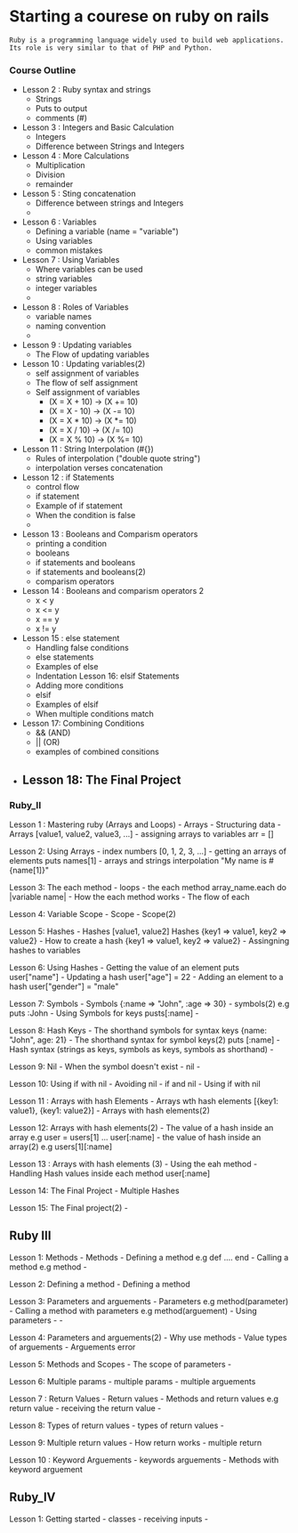 # Starting a courese on ruby on rails
    Ruby is a programming language widely used to build web applications. Its role is very similar to that of PHP and Python.


### Course Outline
- Lesson 2 : Ruby syntax and strings
    -  Strings
    -  Puts to output
    -  comments (#)
- Lesson 3 : Integers and Basic Calculation
    -  Integers
    -  Difference between Strings and Integers
- Lesson 4 : More Calculations
    -  Multiplication
    -  Division
    -  remainder
- Lesson 5 : Sting concatenation
    -  Difference between strings and Integers
    -  
- Lesson 6 : Variables
    -  Defining a variable (name = "variable")
    -  Using variables
    -  common mistakes
- Lesson 7 : Using Variables 
    -  Where variables can be used
    -  string variables
    -  integer variables
    -  
- Lesson 8 : Roles of Variables 
    -  variable names
    -  naming convention
    -  
- Lesson 9 : Updating variables
    -  The Flow of updating variables
- Lesson 10 : Updating variables(2)
    -  self assignment of variables
    -  The flow of self assignment
    -  Self assignment of variables 
        -  (X = X + 10) -> (X += 10)
        -  (X = X - 10) -> (X -= 10)
        -  (X = X * 10) -> (X *= 10)
        -  (X = X / 10) -> (X /= 10)
        -  (X = X % 10) -> (X %= 10)
- Lesson 11 : String Interpolation (#{})
    -  Rules of interpolation ("double quote string")
    -  interpolation verses concatenation
- Lesson 12 : if Statements
    -  control flow
    -  if statement
    -  Example of if statement
    -  When the condition is false
    -  
- Lesson 13 : Booleans and Comparism operators
    -  printing a condition
    -  booleans
    -  if statements and booleans
    -  if statements and booleans(2)
    -  comparism operators
- Lesson 14 : Booleans and comparism operators 2
    -  x < y
    -  x <= y
    -  x == y
    -  x != y
- Lesson 15 : else statement
    -  Handling false conditions
    -  else statements
    - Examples of else
    -  Indentation
Lesson 16: elsif Statements
    -  Adding more conditions
    -  elsif
    -  Examples of elsif
    -  When multiple conditions match
- Lesson 17: Combining Conditions
    -  && (AND)
    -  || (OR)
    -  examples of combined consitions
- Lesson 18: The Final Project
    -  

### Ruby_II
Lesson 1 : Mastering ruby (Arrays and Loops)
    -  Arrays
    -  Structuring data
    -  Arrays [value1, value2, value3, ...]
    -  assigning arrays to variables arr = []

Lesson 2: Using Arrays
    -  index numbers [0, 1, 2, 3, ...]
    -  getting an arrays of elements puts names[1]
    -  arrays and strings interpolation "My name is #{name[1]}"

Lesson 3: The each method
    -  loops
    -  the each method array_name.each do  |variable name|
    -  How the each method works
    -  The flow of each

Lesson 4: Variable Scope
    -  Scope
    -  Scope(2)

Lesson 5: Hashes
    -  Hashes [value1, value2] Hashes {key1 => value1, key2 => value2}
    -  How to create a hash {key1 => value1, key2 => value2}
    -  Assingning hashes to variables 

Lesson 6: Using Hashes
    -  Getting the value of an element puts user["name"]
    -  Updating a hash user["age"] = 22
    -  Adding an element to a hash user["gender"] = "male"

Lesson 7: Symbols
    -  Symbols {:name => "John", :age => 30}
    -  symbols(2) e.g puts :John
    -  Using Symbols for keys pusts[:name]
    -  

Lesson 8: Hash Keys
    -  The shorthand symbols for syntax keys {name: "John", age: 21}
    -  The shorthand syntax for symbol keys(2) puts [:name]
    -  Hash syntax (strings as keys, symbols as keys, symbols as shorthand)
    -  

Lesson 9: Nil
    -  When the symbol doesn't exist
    -  nil
    -  

Lesson 10: Using if with nil
    -  Avoiding nil
    -  if and nil
    -  Using if with nil

Lesson 11 : Arrays with hash Elements
    -  Arrays wth hash elements [{key1: value1}, {key1: value2}]
    -  Arrays with hash elements(2)

Lesson 12: Arrays with hash elements(2)
    -  The value of a hash inside an array e.g user = users[1] ... user[:name]
    -  the value of hash inside an array(2) e.g users[1][:name]

Lesson 13 : Arrays with hash elements (3)
    -  Using the eah method
    -  Handling Hash values inside each method user[:name]

Lesson 14: The Final Project
    -  Multiple Hashes

Lesson 15: The Final project(2)
    -  

## Ruby III
Lesson 1: Methods
    -  Methods 
    -  Defining a method e.g def .... end
    -  Calling a method e.g method
    -  

Lesson 2: Defining a method
    -  Defining a method

Lesson 3: Parameters and arguements
    -  Parameters e.g method(parameter)
    -  Calling a method with parameters e.g method(arguement)
    -  Using parameters 
    - -

Lesson 4: Parameters and arguements(2)
    -  Why use methods
    -  Value types of arguements
    -  Arguements error

Lesson 5: Methods and Scopes
    -  The scope of parameters
    -  

Lesson 6: Multiple params
    -  multiple params
    -  multiple arguements

Lesson 7 :  Return Values
    -  Return values 
    -  Methods and return values e.g return value
    -  receiving the return value
    -  

Lesson 8: Types of return values 
    -  types of return values
    -  

Lesson 9: Multiple return values
    -  How return works 
    -  multiple return

Lesson 10 : Keyword Arguements
    -  keywords arguements
    -  Methods with keyword arguement

## Ruby_IV
Lesson 1: Getting started
    -  classes
    -  receiving inputs
    -  